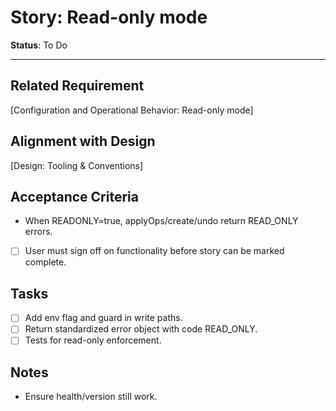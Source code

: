 # Story: Read-only mode

**Status**: To Do

---

## Related Requirement
[Configuration and Operational Behavior: Read-only mode]

## Alignment with Design
[Design: Tooling & Conventions]

## Acceptance Criteria
- When READONLY=true, applyOps/create/undo return READ_ONLY errors.
- [ ] User must sign off on functionality before story can be marked complete.

## Tasks
- [ ] Add env flag and guard in write paths.
- [ ] Return standardized error object with code READ_ONLY.
- [ ] Tests for read-only enforcement.

## Notes
- Ensure health/version still work.
